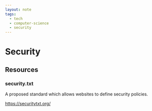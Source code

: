 ```yaml
---
layout: note
tags:
  - tech
  - computer-science
  - security
---
```


# Security

## Resources

### security.txt

A proposed standard which allows websites to define security policies.

https://securitytxt.org/
